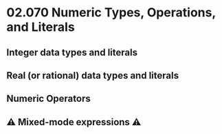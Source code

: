 # 02.070 Numeric Types, Operations, and Literals

## Integer data types and literals

## Real (or rational) data types and literals

## Numeric Operators

## :warning: Mixed-mode expressions :warning: